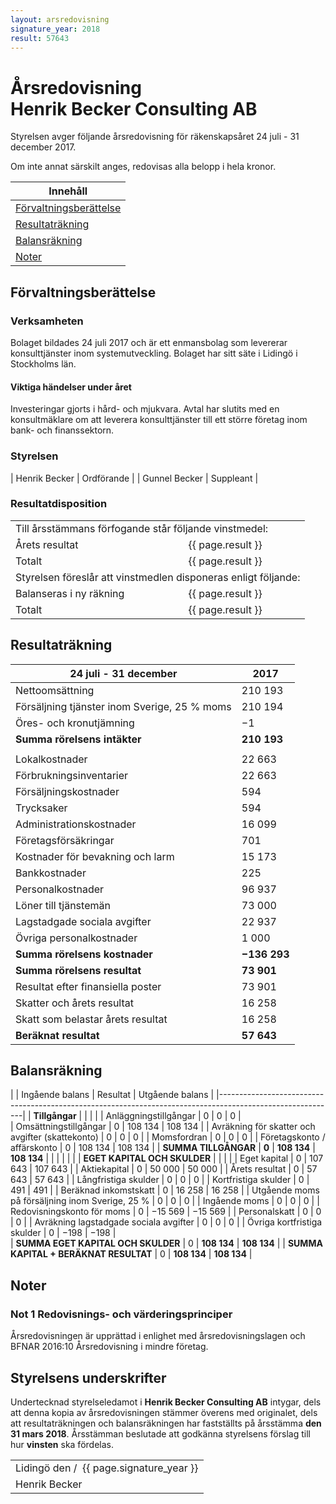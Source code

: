 ```yaml
---
layout: arsredovisning
signature_year: 2018
result: 57643
---
```

# Årsredovisning<br/>Henrik Becker Consulting AB
Styrelsen avger följande årsredovisning för räkenskapsåret 24 juli - 31 december 2017.

Om inte annat särskilt anges, redovisas alla belopp i hela kronor.

| Innehåll 											|
|---------------------------------------------------|
| [Förvaltningsberättelse](#förvaltningsberättelse)	| 
| [Resultaträkning](#resultaträkning)				|
| [Balansräkning](#balansräkning)					|
| [Noter](#noter)									|

## Förvaltningsberättelse
### Verksamheten
Bolaget bildades 24 juli 2017 och är ett enmansbolag som levererar konsulttjänster inom systemutveckling. 
Bolaget har sitt säte i Lidingö i Stockholms län.

#### Viktiga händelser under året
Investeringar gjorts i hård- och mjukvara. 
Avtal har slutits med en konsultmäklare om att leverera konsulttjänster till ett större företag inom bank- och finanssektorn. 

### Styrelsen					

| Henrik Becker | Ordförande	|
| Gunnel Becker	| Suppleant 	|

### Resultatdisposition
<table>
	<tbody>
		<tr>
			<td colspan="2">Till årsstämmans förfogande står följande vinstmedel:</td>
		</tr>
		<tr>
			<td>Årets resultat</td>
			<td>{{ page.result }}</td>
		</tr>
		<tr>
			<td>Totalt</td>
			<td>{{ page.result }}</td>
		</tr>
		<tr>
			<td colspan="2">Styrelsen föreslår att vinstmedlen disponeras enligt följande:</td>
		</tr>
		<tr>
			<td>Balanseras i ny räkning</td>
			<td>{{ page.result }}</td>
		</tr>
		<tr>
			<td>Totalt</td>
			<td>{{ page.result }}</td>
		</tr>
	</tbody>
</table>

## Resultaträkning

| 24 juli - 31 december 						| 2017 			|
|-----------------------------------------------|---------------|
| Nettoomsättning								| 210 193		|
| Försäljning tjänster inom Sverige, 25 % moms	| 210 194 		|
| Öres- och kronutjämning						| −1			|
| **Summa rörelsens intäkter**					| **210 193**	|
|												|				|	
| Lokalkostnader								| 22 663		|
| Förbrukningsinventarier						| 22 663		|
| Försäljningskostnader							| 594			|
| Trycksaker									| 594			|
| Administrationskostnader						| 16 099		|
| Företagsförsäkringar							| 701			|
| Kostnader för bevakning och larm				| 15 173		|
| Bankkostnader									| 225			|
| Personalkostnader								| 96 937		|
| Löner till tjänstemän							| 73 000		|
| Lagstadgade sociala avgifter					| 22 937		|
| Övriga personalkostnader						| 1 000			|
| **Summa rörelsens kostnader**					| **−136 293**	|
| **Summa rörelsens resultat**					| **73 901**	|
| Resultat efter finansiella poster				| 73 901		|
| Skatter och årets resultat					| 16 258		|
| Skatt som belastar årets resultat				| 16 258		|
| **Beräknat resultat**							| **57 643**	|

## Balansräkning

|													| Ingående balans	| Resultat		| Utgående balans	|
|-----------------------------------------------------------------------------------------------------------|
| **Tillgångar**									|					|				|					|
| Anläggningstillgångar								| 0 				| 0				| 0					|	
| Omsättningstillgångar								| 0 				| 108 134		| 108 134			|
| Avräkning för skatter och avgifter (skattekonto)	| 0 				| 0				| 0					|
| Momsfordran										| 0					| 0				| 0					|
| Företagskonto / affärskonto						| 0					| 108 134		| 108 134			|
| **SUMMA TILLGÅNGAR**								| **0**				| **108 134**	| **108 134**		|
|													|					|				|					|
| **EGET KAPITAL OCH SKULDER**						|					|				|					|
| Eget kapital										| 0					| 107 643		| 107 643			|
| Aktiekapital										| 0					| 50 000		| 50 000			|
| Årets resultat									| 0					| 57 643		| 57 643			|
| Långfristiga skulder								| 0					| 0				| 0					|
| Kortfristiga skulder								| 0					| 491			| 491				|
| Beräknad inkomstskatt								| 0					| 16 258		| 16 258			|
| Utgående moms på försäljning inom Sverige, 25 %	| 0					| 0				| 0					|
| Ingående moms										| 0					| 0				| 0					|
| Redovisningskonto för moms						| 0					| −15 569		| −15 569			|
| Personalskatt										| 0					| 0				| 0					|
| Avräkning lagstadgade sociala avgifter			| 0					| 0				| 0					|
| Övriga kortfristiga skulder						| 0					| −198			| −198				|	
| **SUMMA EGET KAPITAL OCH SKULDER**				| 0					| **108 134**	| **108 134**		|
| **SUMMA KAPITAL + BERÄKNAT RESULTAT**				| 0					| **108 134**	| **108 134**		|	           


## Noter
### Not 1 Redovisnings- och värderingsprinciper
Årsredovisningen är upprättad i enlighet med årsredovisningslagen 
och BFNAR 2016:10 Årsredovisning i mindre företag.

## Styrelsens underskrifter

Undertecknad styrelseledamot i **Henrik Becker Consulting AB** intygar, 
dels att denna kopia av årsredovisningen stämmer överens med originalet, 
dels att resultaträkningen och balansräkningen har fastställts på årsstämma **den 31 mars 2018**. 
Årsstämman beslutade att godkänna styrelsens förslag till hur **vinsten** ska fördelas.

<table class="signature">
	<tbody>
		<tr>
			<td>
				Lidingö den<span class="signature-day">&nbsp;</span>/<span class="signature-month">&nbsp;</span>
				<span class="signature-year">{{ page.signature_year }}</span>
			</td>
		</tr>
		<tr>			
			<td class="signature">Henrik Becker</td>
		</tr>
	</tbody>
<table>